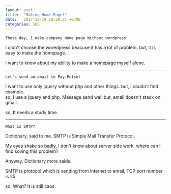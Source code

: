 ```yaml
---
layout: post
title:  "Making Home Page!"
date:   2017-12-19 10:59:21 +0700
categories: SUS
---
```

`These day, I make company Home page Without wordpress`

I didn't choose the woredpress beacuse it has a lot of problem. but, it is easy to make
the homepage. </br>

I want to know about my ability to make a homepage myself alone.

---
`Let's send an email to Pay-Pulse!`

I want to use only jquery without php and other things. but, i coudn't find example. <br/>
so, I use a jquery and php. Message send well but, email doesn't stack on gmail.<br/>

so, It needs a study time.

---
`What is SMTP?`

Dictionary, said to me. SMTP is Simple Mail Transfer Protocol. <br/>

My eyes shake so badly, I don't know about server side work. where can I find soving this problem? <br/>

Anyway, Dictionary more saids.

SMTP is protocol which is sending from internet to email. TCP port number is 25.

so, What?
It is still caos. 
